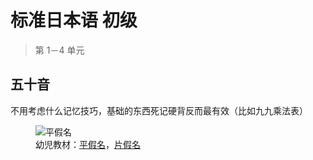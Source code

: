 # 标准日本语 初级

> 第 1－4 单元

## 五十音

不用考虑什么记忆技巧，基础的东西死记硬背反而最有效（比如九九乘法表）

<figure>
    <img src="/japanese/imgs/hiragana.png" alt="平假名">
    <figcaption>幼児教材：<a href="https://happylilac.net/hiragana-g-01.pdf">平假名</a>，<a href="https://happylilac.net/katakana-g-01.pdf">片假名</a></figcaption>
</figure>
